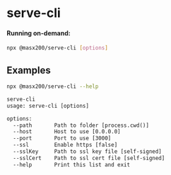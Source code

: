 # serve-cli

#### Running on-demand:

```bash
npx @masx200/serve-cli [options]
```

## Examples

```bash
npx @masx200/serve-cli --help
```

```txt
serve-cli
usage: serve-cli [options]

options:
  --path       Path to folder [process.cwd()]
  --host       Host to use [0.0.0.0]
  --port       Port to use [3000]
  --ssl        Enable https [false]
  --sslKey     Path to ssl key file [self-signed]
  --sslCert    Path to ssl cert file [self-signed]
  --help       Print this list and exit
```

